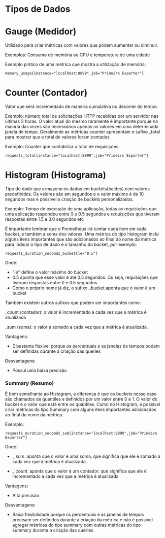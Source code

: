 # Tipos de Dados

# Gauge (Medidor)
Utilizado para criar métricas com valores que podem aumentar ou diminuir.

Exemplos: Consumo de memória ou CPU e temperatura de uma cidade

Exemplo prático de uma métrica que mostra a utilização de memória:
```
memory_usage{instance="localhost:8899",job="Primeiro Exporter"}
```

# Counter (Contador)
Valor que será incrementado de maneira cumulativa no decorrer do tempo.

Exemplo: número total de solicitações HTTP recebidas por um servidor nas últimas 2 horas. O valor atual do mesmo raramente é importante porque na maioria das vezes são necessários apenas os valores em uma determinada janela de tempo. Geralmente as métricas counter apresentam o sufixo _total para mostrar que o total de valores foram contados

Exemplo: Counter que contabiliza o total de requisições:

```
requests_total{instance="localhost:8899",job="Primeiro Exporter"}
```

# Histogram (Histograma)
Tipo de dado que armazena os dados em buckets(baldes) com valores predefinidos. Os valores são em segundos e o valor máximo é de 10 segundos mas é possível a criação de buckets personalizados.

Exemplo: Tempo de execução de uma aplicação, todas as requisições que uma aplicação respondeu entre 0 e 0.5 segundos e requisições que tiveram respostas entre 1.5 e 3.0 segundos etc


É importante lembrar que o Prometheus irá contar cada item em cada bucket, e também a soma dos valores. Uma métrica do tipo histogram inclui alguns itens importantes que são adicionados ao final do nome da métrica para indicar o tipo de dado e o tamanho do bucket, por exemplo:

```
requests_duration_seconds_bucket{le="0.5"}
```

Onde: 
* "le" define o valor máximo do bucket
* 0.5 aponta que esse valor é até 0.5 segundos. Ou seja, requisições que tiveram respostas entre 0 e 0.5 segundos
* Como o próprio nome já diz, o sufixo _bucket aponta que o valor é um bucket

Também existem outros sufixos que podem ser importantes como:

_count (contador): o valor é incrementado a cada vez que a métrica é atualizada

_sum (soma): o valor é somado a cada vez que a métrica é atualizada. 

Vantagens:
* É bastante flexível porque os percentuais e as janelas de tempos podem ser definidas durante a criação das queries

Desvantagens:
* Possui uma baixa precisão

### Summary (Resumo)
É bem semelhante ao Histogram, a diferença é que os buckets nesse caso são chamados de quantiles e definidos por um valor entre 0 e 1. O valor do bucket é o valor que está entre os quantiles. Como no Histogram, é possível criar métricas do tipo Summary com alguns itens importantes adicionados ao final do nome da métrica.

Exemplo:

```
requests_duration_seconds_sum{instance="localhost:8899",job="Primeiro Exporter"}
```

Onde:
* _ sum: aponta que o valor é uma soma, que significa que ele é somado a cada vez que a métrica é atualizada. 

* _ count: aponta que o valor é um contador. que significa que ele é incrementado a cada vez que a métrica é atualizada

Vantagens:
* Alta precisão

Desvantagens:
* Baixa flexibilidade porque os percentuais e as janelas de tempos precisam ser definidos durante a criação da métrica e não é possível agregar métricas do tipo summary com outras métricas do tipo summary durante a criação das queries.  
